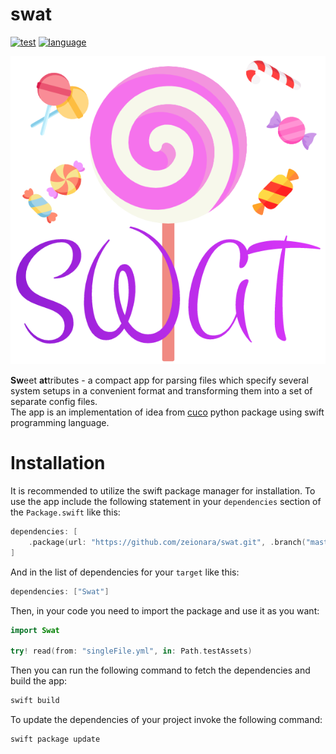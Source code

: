 # swat

[![test](https://github.com/zeionara/swat/actions/workflows/test.yml/badge.svg)](https://github.com/zeionara/swat/actions/workflows/test.yml)
[![language](https://skillicons.dev/icons?i=swift)](https://skillicons.dev)

<p align="center">
    <img src="Assets/Images/logo.png"/>
</p>

**Sw**eet **at**tributes - a compact app for parsing files which specify several system setups in a convenient format and transforming them into a set of separate config files.  
The app is an implementation of idea from [cuco](https://github.com/zeionara/cuco) python package using swift programming language.

# Installation

It is recommended to utilize the swift package manager for installation. To use the app include the following statement in your `dependencies` section of the `Package.swift` like this:

```swift
dependencies: [
    .package(url: "https://github.com/zeionara/swat.git", .branch("master"))
]
```

And in the list of dependencies for your `target` like this:

```swift
dependencies: ["Swat"]
```

Then, in your code you need to import the package and use it as you want:

```swift
import Swat

try! read(from: "singleFile.yml", in: Path.testAssets)
```

Then you can run the following command to fetch the dependencies and build the app:

```swift
swift build
```

To update the dependencies of your project invoke the following command:

```swift
swift package update
```
